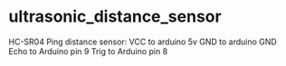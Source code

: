 # ultrasonic_distance_sensor
 HC-SR04 Ping distance sensor:
 VCC to arduino 5v 
 GND to arduino GND
 Echo to Arduino pin 9 
 Trig to Arduino pin 8

